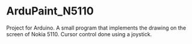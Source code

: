 ArduPaint_N5110
===============

Project for Arduino. A small program that implements the drawing on the screen of Nokia 5110. Cursor control done using a joystick. 
